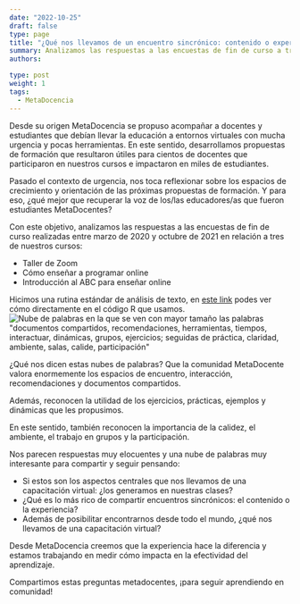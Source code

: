 ```yaml
---
date: "2022-10-25"
draft: false
type: page
title: "¿Qué nos llevamos de un encuentro sincrónico: contenido o experiencia? "
summary: Analizamos las respuestas a las encuestas de fin de curso a través de nubes de palabras.
authors: 

type: post
weight: 1
tags: 
  - MetaDocencia
---
```



Desde su origen MetaDocencia se propuso acompañar a docentes y estudiantes que debían llevar la educación a entornos virtuales con mucha urgencia y pocas herramientas.
En este sentido, desarrollamos propuestas de formación que resultaron útiles para cientos de docentes que participaron en nuestros cursos e impactaron en miles de estudiantes. 

Pasado el contexto de urgencia, nos toca reflexionar sobre los espacios de crecimiento y orientación de las próximas propuestas de formación. Y para eso, ¿qué mejor que recuperar la voz de los/las educadores/as que fueron estudiantes MetaDocentes?

Con este objetivo, analizamos las respuestas a las encuestas de fin de curso realizadas entre marzo de 2020 y octubre de 2021 en relación a tres de nuestros cursos:
- Taller de Zoom
- Cómo enseñar a programar online 
- Introducción al ABC para enseñar online

Hicimos una rutina estándar de análisis de texto, en [este link](https://github.com/MetaDocencia/SitioWeb/tree/master/material-nube-de-palabras) podes ver cómo directamente en el código R que usamos.
![Nube de palabras en la que se ven con mayor tamaño las palabras "documentos compartidos, recomendaciones, herramientas, tiempos, interactuar, dinámicas, grupos, ejercicios; seguidas de práctica, claridad, ambiente, salas, calide, participación"](https://www.metadocencia.org/img/nube-palabras.png) 

¿Qué nos dicen estas nubes de palabras? Que la comunidad MetaDocente valora enormemente los espacios de encuentro, interacción, recomendaciones y documentos compartidos. 

Además, reconocen la utilidad de los ejercicios, prácticas, ejemplos y dinámicas que les propusimos. 

En este sentido, también reconocen la importancia de la calidez, el ambiente, el trabajo en grupos y la participación. 

Nos parecen respuestas muy elocuentes y una nube de palabras muy interesante para compartir y seguir pensando: 

- Si estos son los aspectos centrales que nos llevamos de una capacitación virtual: ¿los generamos en nuestras clases?  
- ¿Qué es lo más rico de compartir encuentros sincrónicos: el contenido o la experiencia?
- Además de posibilitar encontrarnos desde todo el mundo, ¿qué nos llevamos de una capacitación virtual?

Desde MetaDocencia creemos que la experiencia hace la diferencia y estamos trabajando en medir cómo impacta en la efectividad del aprendizaje.

Compartimos estas preguntas metadocentes, ¡para seguir aprendiendo en comunidad!  
